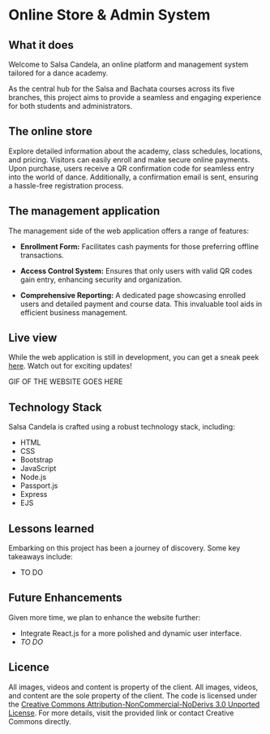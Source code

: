 # Online Store & Admin System

## What it does

Welcome to Salsa Candela, an online platform and management system tailored for a dance academy. 

As the central hub for the Salsa and Bachata courses across its five branches, this project aims to provide a seamless and engaging experience for both students and administrators.

## The online store

Explore detailed information about the academy, class schedules, locations, and pricing. Visitors can easily enroll and make secure online payments. Upon purchase, users receive a QR confirmation code for seamless entry into the world of dance. Additionally, a confirmation email is sent, ensuring a hassle-free registration process.

## The management application

The management side of the web application offers a range of features:

- **Enrollment Form:** Facilitates cash payments for those preferring offline transactions.
  
- **Access Control System:** Ensures that only users with valid QR codes gain entry, enhancing security and organization.
  
- **Comprehensive Reporting:** A dedicated page showcasing enrolled users and detailed payment and course data. This invaluable tool aids in efficient business management.

## Live view

While the web application is still in development, you can get a sneak peek [here](https://salsa-candela.cyclic.app/). Watch out for exciting updates!

GIF OF THE WEBSITE GOES HERE

## Technology Stack

Salsa Candela is crafted using a robust technology stack, including:

- HTML
- CSS
- Bootstrap
- JavaScript
- Node.js
- Passport.js
- Express
- EJS


## Lessons learned

Embarking on this project has been a journey of discovery. Some key takeaways include:

- TO DO

## Future Enhancements

Given more time, we plan to enhance the website further:

- Integrate React.js for a more polished and dynamic user interface.
- *TO DO*

## Licence

All images, videos and content is property of the client.
All images, videos, and content are the sole property of the client. The code is licensed under the [Creative Commons Attribution-NonCommercial-NoDerivs 3.0 Unported License](http://creativecommons.org/licenses/by-nc-nd/3.0/). For more details, visit the provided link or contact Creative Commons directly.
